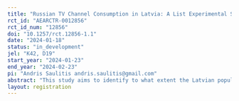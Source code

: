 ```yaml
---
title: "Russian TV Channel Consumption in Latvia: A List Experimental Study"
rct_id: "AEARCTR-0012856"
rct_id_num: "12856"
doi: "10.1257/rct.12856-1.1"
date: "2024-01-18"
status: "in_development"
jel: "K42, D19"
start_year: "2024-01-23"
end_year: "2024-02-23"
pi: "Andris Saulitis andris.saulitis@gmail.com"
abstract: "This study aims to identify to what extent the Latvian population consumes Russian propaganda channels that are banned in Latvia. Additionally, the study aims to identify sensitivity bias in Russian media consumption by employing a list experimental design."
layout: registration
---
```


